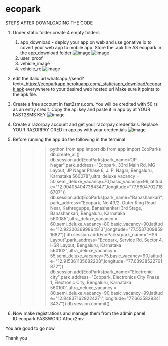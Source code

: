 # ecopark

STEPS AFTER DOWNLOADING THE CODE
1. Under static folder create 4 empty folders
    1. app_download 
            - deploy your app on web and use gonative.io to covert your web app to mobile app. Store the .apk file AS ecopark in the app_download folder
        ![image](https://user-images.githubusercontent.com/95869837/148689608-7cdeada9-bda6-4341-9176-3fd896877eee.png)
        ![image](https://user-images.githubusercontent.com/95869837/148689546-a40c5abf-f8af-41fa-8443-3ef33a67f5fa.png)
    2. user_proof
    3. vehicle_image
    4. vehicle_rc
   ![image](https://user-images.githubusercontent.com/95869837/148689508-e133bbc1-1d47-464b-b40f-0d6870e1f15e.png)

       
2. edit the italic url whatsapp://send?text=_https://ecoparkapp.herokuapp.com/_static/app_download/ecopark.apk everywhere to your desired web hosted url
    Make sure it points to the apk file.
3. Create a free account in fast2sms.com. You will be credited with 50 rs as an entry credit. Copy the api key and paste it in app.py at YOUR FAST2SMS KEY
![image](https://user-images.githubusercontent.com/95869837/148689447-3c87d2b4-19eb-4074-b7b0-9bcc4a2974c1.png)

4. Create a razorpay account and get your razorpay credentials. Replace YOUR RAZORPAY CRED in app.py with your credentials
![image](https://user-images.githubusercontent.com/95869837/148690027-e5467636-7baa-416e-809d-2aa0c8b0e1e1.png)

5. Before running the app do the following in the terminal 
    >>>python
    >>>from app import db
    >>>from app import EcoParks
    >>>db.create_all()
    >>>db.session.add(EcoParks(park_name="JP Nagar",park_address="Ecopark, 33rd Main Rd, MG Layout, JP Nagar Phase 6, J. P. Nagar, Bengaluru, Karnataka 560078",ultra_deluxe_vacancy = 50,semi_deluxe_vacancy=70,basic_vacancy=99,latitude="12.904054047384347",longitude="77.58047027186707"))
    >>>db.session.add(EcoParks(park_name="Banashankari",park_address="Ecopark, No 43/2, Outer Ring Road Near, Kathreguppe, Banashankari 3rd Stage, Banashankari, Bengaluru, Karnataka 560085",ultra_deluxe_vacancy = 60,semi_deluxe_vacancy=80,basic_vacancy=90,latitude="12.923003699864813",longitude="77.55370098591682"))
    >>>db.session.add(EcoParks(park_name="HSR Layout",park_address="Ecopark, Service Rd, Sector 4, HSR Layout, Bengaluru, Karnataka 560102",ultra_deluxe_vacancy = 55,semi_deluxe_vacancy=75,basic_vacancy=90,latitude="12.915361135682208",longitude="77.63938522761872"))
    >>>db.session.add(EcoParks(park_name="Electronic city",park_address="Ecopark, Electronics City Phase 1, Electronic City, Bengaluru, Karnataka 560100",ultra_deluxe_vacancy = 80,semi_deluxe_vacancy=90,basic_vacancy=99,latitude="12.848371629224271",longitude="77.66358293413437"))
    >>>db.session.commit()

6. Now make registrations and manage them from the admin panel
    ID:ecopark
    PASSWORD:Afbcx2mv

You are good to go now

Thank you
